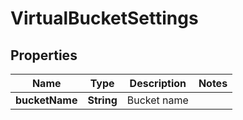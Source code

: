 
# VirtualBucketSettings

## Properties
Name | Type | Description | Notes
------------ | ------------- | ------------- | -------------
**bucketName** | **String** | Bucket name | 



